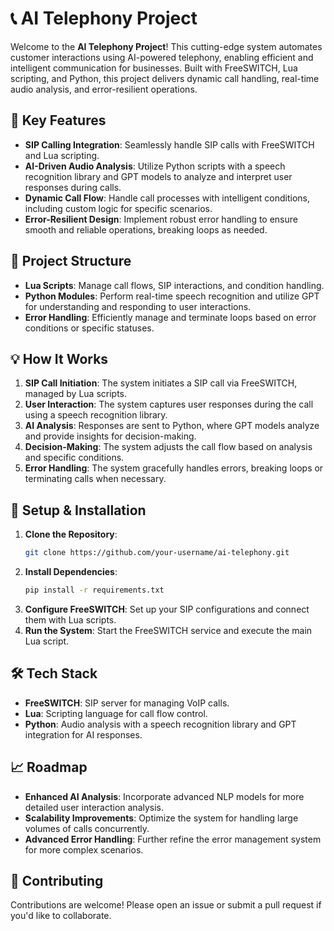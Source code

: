 # 📞 AI Telephony Project

Welcome to the **AI Telephony Project**! This cutting-edge system automates customer interactions using AI-powered telephony, enabling efficient and intelligent communication for businesses. Built with FreeSWITCH, Lua scripting, and Python, this project delivers dynamic call handling, real-time audio analysis, and error-resilient operations.

## 🌟 Key Features

- **SIP Calling Integration**: Seamlessly handle SIP calls with FreeSWITCH and Lua scripting.
- **AI-Driven Audio Analysis**: Utilize Python scripts with a speech recognition library and GPT models to analyze and interpret user responses during calls.
- **Dynamic Call Flow**: Handle call processes with intelligent conditions, including custom logic for specific scenarios.
- **Error-Resilient Design**: Implement robust error handling to ensure smooth and reliable operations, breaking loops as needed.

## 🚀 Project Structure

- **Lua Scripts**: Manage call flows, SIP interactions, and condition handling.
- **Python Modules**: Perform real-time speech recognition and utilize GPT for understanding and responding to user interactions.
- **Error Handling**: Efficiently manage and terminate loops based on error conditions or specific statuses.

## 💡 How It Works

1. **SIP Call Initiation**: The system initiates a SIP call via FreeSWITCH, managed by Lua scripts.
2. **User Interaction**: The system captures user responses during the call using a speech recognition library.
3. **AI Analysis**: Responses are sent to Python, where GPT models analyze and provide insights for decision-making.
4. **Decision-Making**: The system adjusts the call flow based on analysis and specific conditions.
5. **Error Handling**: The system gracefully handles errors, breaking loops or terminating calls when necessary.

## 🔧 Setup & Installation

1. **Clone the Repository**:
    ```bash
    git clone https://github.com/your-username/ai-telephony.git
    ```
2. **Install Dependencies**:
    ```bash
    pip install -r requirements.txt
    ```
3. **Configure FreeSWITCH**: Set up your SIP configurations and connect them with Lua scripts.
4. **Run the System**: Start the FreeSWITCH service and execute the main Lua script.

## 🛠️ Tech Stack

- **FreeSWITCH**: SIP server for managing VoIP calls.
- **Lua**: Scripting language for call flow control.
- **Python**: Audio analysis with a speech recognition library and GPT integration for AI responses.

## 📈 Roadmap

- **Enhanced AI Analysis**: Incorporate advanced NLP models for more detailed user interaction analysis.
- **Scalability Improvements**: Optimize the system for handling large volumes of calls concurrently.
- **Advanced Error Handling**: Further refine the error management system for more complex scenarios.

## 🤝 Contributing

Contributions are welcome! Please open an issue or submit a pull request if you'd like to collaborate.
